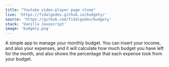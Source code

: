 ```yaml
---
title: "Youtube video-player page clone"
live: 'https://fidalgodev.github.io/budgety/'
source: 'https://github.com/fidalgodev/budgety'
stack: 'Vanilla Javascript'
image: 'budgety.png'
---
```


A simple app to manage your monthly budget. You can insert your income, and also your expenses, and it will calculate how much budget you have left for the month, and also shows the percentage that each expense took from your budget.
